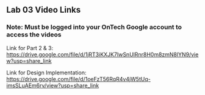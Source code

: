 <h2>Lab 03 Video Links</h2>
<h3>Note: Must be logged into your OnTech Google account to access the videos</h3>

Link for Part 2 & 3: https://drive.google.com/file/d/1jRT3iKXJK7IwSnUlRnr8H0m8zmN8lYN9/view?usp=share_link

Link for Design Implementation: https://drive.google.com/file/d/1oeFzT56RqR4v4jW5tUq-imsSLuAEm6rv/view?usp=share_link
